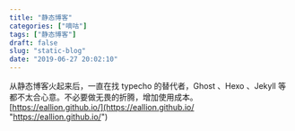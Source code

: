 ```yaml
---
title: "静态博客"
categories: ["嘀咕"]
tags: ["静态博客"]
draft: false
slug: "static-blog"
date: "2019-06-27 20:02:10"
---
```


从静态博客火起来后，一直在找 typecho 的替代者，Ghost 、Hexo 、Jekyll 等都不太合心意。不必要做无畏的折腾，增加使用成本。
[https://eallion.github.io/](https://eallion.github.io/ "https://eallion.github.io/")
